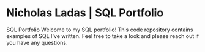 # Nicholas Ladas | SQL Portfolio
SQL Portfolio
Welcome to my SQL portfolio! This code repository contains examples of SQL I've written. Feel free to take a look and please reach out if you have any questions.
